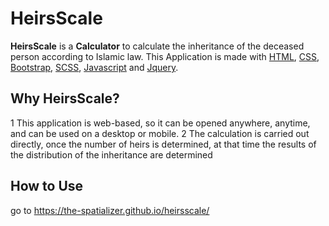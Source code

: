 # HeirsScale

**HeirsScale** is a **Calculator** to calculate the inheritance of the deceased person according to Islamic law. This Application is made with [HTML][1], [CSS][2], [Bootstrap][3], [SCSS][4], [Javascript][5] and [Jquery][6].

## Why HeirsScale?
1 This application is web-based, so it can be opened anywhere, anytime, and can be used on a desktop or mobile.
2 The calculation is carried out directly, once the number of heirs is determined, at that time the results of the distribution of the inheritance are determined

## How to Use
go to https://the-spatializer.github.io/heirsscale/

[1]: https://www.w3schools.com/html/ "HTML"
[2]: https://www.w3schools.com/css/ "CSS"
[3]: https://getbootstrap.com/docs/4.6/getting-started/introduction/ "Bootstrap"
[4]: https://sass-lang.com/ "SCSS"
[5]: https://www.w3schools.com/js/ "Javascript"
[6]: https://jquery.com/ "Jquery"
